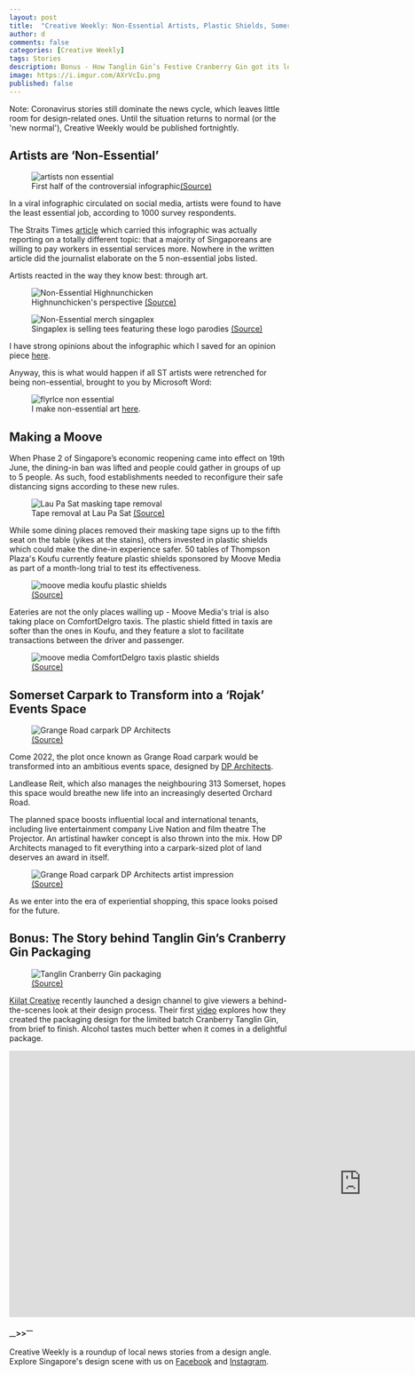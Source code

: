 ```yaml
---
layout: post
title:  "Creative Weekly: Non-Essential Artists, Plastic Shields, Somerset Carpark Redevelopment"
author: d
comments: false
categories: [Creative Weekly]
tags: Stories
description: Bonus - How Tanglin Gin’s Festive Cranberry Gin got its look
image: https://i.imgur.com/AXrVcIu.png
published: false
---
```


Note: Coronavirus stories still dominate the news cycle, which leaves little room for design-related ones. Until the situation returns to normal (or the 'new normal'), Creative Weekly would be published fortnightly.

<h2>Artists are ‘Non-Essential’</h2>

<figure>
<img src="https://i.imgur.com/LhXHtJr.jpg" alt="artists non essential" />
<figcaption>First half of the controversial infographic<a href="https://www.straitstimes.com/singapore/manpower/8-in-10-singaporeans-willing-to-pay-more-for-essential-services">(Source)</a></figcaption>
</figure>

In a viral infographic circulated on social media, artists were found to have the least essential job, according to 1000 survey respondents.

The Straits Times <a href="https://www.straitstimes.com/singapore/manpower/8-in-10-singaporeans-willing-to-pay-more-for-essential-services">article</a> which carried this infographic was actually reporting on a totally different topic: that a majority of Singaporeans are willing to pay workers in essential services more. Nowhere in the written article did the journalist elaborate on the 5 non-essential jobs listed. 

Artists reacted in the way they know best: through art.

<figure>
<img src="https://i.imgur.com/6gfT55y.jpg" alt="Non-Essential Highnunchicken" />
<figcaption>Highnunchicken's perspective <a href="https://www.facebook.com/highnunchicken/photos/a.313936132651392/503876566990680">(Source)</a></figcaption>
</figure>

<figure>
<img src="https://i.imgur.com/X5xMMu0.jpg" alt="Non-Essential merch singaplex" />
<figcaption>Singaplex is selling tees featuring these logo parodies <a href="https://www.facebook.com/singaplex/photos/a.2130237737268338/2448301312128644">(Source)</a></figcaption>
</figure>

I have strong opinions about the infographic which I saved for an opinion piece <a href="https://dis-sg.github.io/artists-non-essential/">here</a>. 

Anyway, this is what would happen if all ST artists were retrenched for being non-essential, brought to you by Microsoft Word: 

<figure>
<img src="https://i.imgur.com/sqfFJ8U.png" alt="flyrlce non essential" />
<figcaption>I make non-essential art <a href="https://www.instagram.com/flyrlce">here</a>.</figcaption>
</figure>

<h2>Making a Moove</h2>

When Phase 2 of Singapore’s economic reopening came into effect on 19th June, the dining-in ban was lifted and people could gather in groups of up to 5 people. As such, food establishments needed to reconfigure their safe distancing signs according to these new rules. 

<figure>
<img src="https://i.imgur.com/zypuvNd.jpg" alt="Lau Pa Sat masking tape removal" />
<figcaption>Tape removal at Lau Pa Sat <a href="https://www.straitstimes.com/singapore/coronavirus-spore-to-start-phase-2-reopening-on-june-19-dining-in-public-social-gatherings">(Source)</a></figcaption>
</figure>

While some dining places removed their masking tape signs up to the fifth seat on the table (yikes at the stains), others invested in plastic shields which could make the dine-in experience safer. 50 tables of Thompson Plaza's Koufu currently feature plastic shields sponsored by Moove Media as part of a month-long trial to test its effectiveness.

<figure>
<img src="https://i.imgur.com/sesNv4b.jpg" alt="moove media koufu plastic shields" />
<figcaption><a href="https://www.todayonline.com/singapore/covid-19-koufu-trials-plastic-table-shields-protect-diners-foodcourts">(Source)</a></figcaption>
</figure>

Eateries are not the only places walling up - Moove Media's trial is also taking place on ComfortDelgro taxis. The plastic shield fitted in taxis are softer than the ones in Koufu, and they feature a slot to facilitate transactions between the driver and passenger.  

<figure>
<img src="https://i.imgur.com/W6zAsYz.jpg" alt="moove media ComfortDelgro taxis plastic shields" />
<figcaption><a href="https://www.straitstimes.com/singapore/transport/comfortdelgro-to-trial-plastic-shields-in-cabs">(Source)</a></figcaption>
</figure>

<h2>Somerset Carpark to Transform into a ‘Rojak’ Events Space</h2>

<figure>
<img src="https://i.imgur.com/aznEcrv.jpg" alt="Grange Road carpark DP Architects" />
<figcaption><a href="https://www.lendleaseglobalcommercialreit.com/-/media/asia/lendlease-global-commercial-reit/investor-relations/sgx-announcements/2020/20200613/20200613--lendlease-global-commercial-reit-wins-tender-to-redevelop-grange-road-car-park.pdf">(Source)</a></figcaption>
</figure>

Come 2022, the plot once known as Grange Road carpark would be transformed into an ambitious events space, designed by <a href="https://www.dpa.com.sg/">DP Architects</a>. 

Landlease Reit, which also manages the neighbouring 313 Somerset, hopes this space would breathe new life into an increasingly deserted Orchard Road. 

The planned space boosts influential local and international tenants, including live entertainment company Live Nation and film theatre The Projector. An artistinal hawker concept is also thrown into the mix. How DP Architects managed to fit everything into a carpark-sized plot of land deserves an award in itself. 

<figure>
<img src="https://i.imgur.com/z4C3yjp.jpg" alt="Grange Road carpark DP Architects artist impression" />
<figcaption><a href="https://www.lendleaseglobalcommercialreit.com/-/media/asia/lendlease-global-commercial-reit/investor-relations/sgx-announcements/2020/20200613/20200613--lendlease-global-commercial-reit-wins-tender-to-redevelop-grange-road-car-park.pdf">(Source)</a></figcaption>
</figure>

As we enter into the era of experiential shopping, this space looks poised for the future.

<h2>Bonus: The Story behind Tanglin Gin’s Cranberry Gin Packaging</h2> 

<figure>
<img src="https://i.imgur.com/HY60uGy.jpg" alt="Tanglin Cranberry Gin packaging" />
<figcaption><a href="https://www.kiilatcreative.com/project/tanglin-cranberry">(Source)</a></figcaption>
</figure>

<a href="https://www.kiilatcreative.com/">Kiilat Creative</a> recently launched a design channel to give viewers a behind-the-scenes look at their design process. Their first <a href="https://www.youtube.com/watch?v=29dcbeK_UQ8">video</a> explores how they created the packaging design for the limited batch Cranberry Tanglin Gin, from brief to finish. Alcohol tastes much better when it comes in a delightful package. 

<div class="video-responsive"><iframe width="1269" height="480" src="https://www.youtube.com/embed/29dcbeK_UQ8" frameborder="0" allow="accelerometer; autoplay; encrypted-media; gyroscope; picture-in-picture" allowfullscreen></iframe></div>
<br>
<strong><sub>—</sub>><sub></sub>><sup>—</sup></strong>

Creative Weekly is a roundup of local news stories from a design angle. Explore Singapore's design scene with us on <a href="https://www.facebook.com/designinsingapore/">Facebook</a> and <a href="https://www.instagram.com/designinsingapore/">Instagram</a>. 
